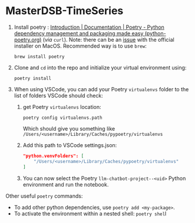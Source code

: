 # MasterDSB-TimeSeries


1. Install poetry : [Introduction | Documentation | Poetry - Python dependency management and packaging made easy (python-poetry.org)](https://python-poetry.org/docs/) (*via* `curl`).
   Note: there can be an [issue](https://github.com/python-poetry/install.python-poetry.org/issues/52) with the official installer on MacOS. Recommended way is to use `brew`:
   ```shell
   brew install poetry
   ```
2. Clone and `cd` into the repo and initialize your virtual environment using:
   ```shell
   poetry install
   ```
3. When using VSCode, you can add your Poetry `virtualenvs` folder to the list of folders VSCode should check:
   1. get Poetry `virtualenvs` location:

      ```shell
      poetry config virtualenvs.path
      ```

      Which should give you something like `/Users/<username>/Library/Caches/pypoetry/virtualenvs`
   2. Add this path to VSCode settings.json:

      ```json
      "python.venvFolders": [
          "/Users/<username>/Library/Caches/pypoetry/virtualenvs"
      ]
      ```
   3. You can now select the Poetry `llm-chatbot-project--<uid>` Python environment and run the notebook.

Other useful `poetry` commands:

* To add other python dependencies, use `poetry add <my-package>`.
* To activate the environment within a nested shell: `poetry shel`l
